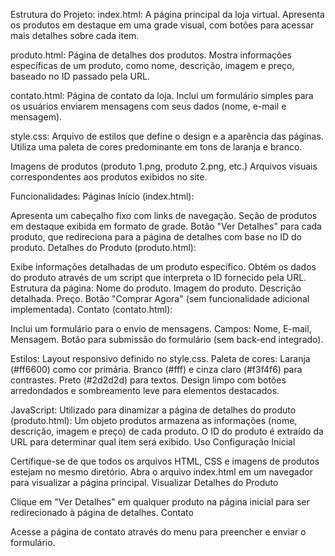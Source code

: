 Estrutura do Projeto:
index.html:
A página principal da loja virtual. Apresenta os produtos em destaque em uma grade visual, com botões para acessar mais detalhes sobre cada item.

produto.html:
Página de detalhes dos produtos. Mostra informações específicas de um produto, como nome, descrição, imagem e preço, baseado no ID passado pela URL.

contato.html:
Página de contato da loja. Inclui um formulário simples para os usuários enviarem mensagens com seus dados (nome, e-mail e mensagem).

style.css:
Arquivo de estilos que define o design e a aparência das páginas. Utiliza uma paleta de cores predominante em tons de laranja e branco.

Imagens de produtos (produto 1.png, produto 2.png, etc.)
Arquivos visuais correspondentes aos produtos exibidos no site.

Funcionalidades:
Páginas
Início (index.html):

Apresenta um cabeçalho fixo com links de navegação.
Seção de produtos em destaque exibida em formato de grade.
Botão "Ver Detalhes" para cada produto, que redireciona para a página de detalhes com base no ID do produto.
Detalhes do Produto (produto.html):

Exibe informações detalhadas de um produto específico.
Obtém os dados do produto através de um script que interpreta o ID fornecido pela URL.
Estrutura da página:
Nome do produto.
Imagem do produto.
Descrição detalhada.
Preço.
Botão "Comprar Agora" (sem funcionalidade adicional implementada).
Contato (contato.html):

Inclui um formulário para o envio de mensagens.
Campos: Nome, E-mail, Mensagem.
Botão para submissão do formulário (sem back-end integrado).

Estilos:
Layout responsivo definido no style.css.
Paleta de cores:
Laranja (#ff6600) como cor primária.
Branco (#fff) e cinza claro (#f3f4f6) para contrastes.
Preto (#2d2d2d) para textos.
Design limpo com botões arredondados e sombreamento leve para elementos destacados.

JavaScript:
Utilizado para dinamizar a página de detalhes do produto (produto.html):
Um objeto produtos armazena as informações (nome, descrição, imagem e preço) de cada produto.
O ID do produto é extraído da URL para determinar qual item será exibido.
Uso
Configuração Inicial

Certifique-se de que todos os arquivos HTML, CSS e imagens de produtos estejam no mesmo diretório.
Abra o arquivo index.html em um navegador para visualizar a página principal.
Visualizar Detalhes do Produto

Clique em "Ver Detalhes" em qualquer produto na página inicial para ser redirecionado à página de detalhes.
Contato

Acesse a página de contato através do menu para preencher e enviar o formulário.
